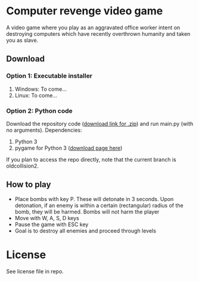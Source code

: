 # Computer revenge video game

A video game where you play as an aggravated office worker intent on destroying computers which have recently overthrown humanity and taken you as slave.

## Download

### Option 1: Executable installer

1. Windows: To come...
2. Linux: To come...

### Option 2: Python code

Download the repository code ([download link for .zip](https://github.com/Roolymoo/comprev/archive/master.zip)) and run main.py (with no arguments). Dependencies:

1. Python 3
2. pygame for Python 3 ([download page here](https://bitbucket.org/pygame/pygame/downloads))

If you plan to access the repo directly, note that the current branch is oldcollision2.

## How to play

* Place bombs with key P. These will detonate in 3 seconds. Upon detonation, if an enemy is within a certain (rectangular) radius of the bomb, they will be harmed. Bombs will not harm the player
* Move with W, A, S, D keys
* Pause the game with ESC key
* Goal is to destroy all enemies and proceed through levels

# License

See license file in repo.